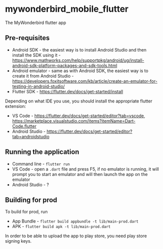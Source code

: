 # mywonderbird_mobile_flutter

The MyWonderbird flutter app

## Pre-requisites
- Android SDK - the easiest way is to install Android Studio and then install the SDK using it - https://www.mathworks.com/help/supportpkg/android/ug/install-android-sdk-platform-packages-and-sdk-tools.html
- Android emulator - same as with Android SDK, the easiest way is to create it from Android Studio - https://developers.foxitsoftware.com/kb/article/create-an-emulator-for-testing-in-android-studio/
- Flutter SDK - https://flutter.dev/docs/get-started/install

Depending on what IDE you use, you should install the appropriate flutter extension:
- VS Code - https://flutter.dev/docs/get-started/editor?tab=vscode, https://marketplace.visualstudio.com/items?itemName=Dart-Code.flutter
- Android Studio - https://flutter.dev/docs/get-started/editor?tab=androidstudio

## Running the application
- Command line - `flutter run`
- VS Code - open a `.dart` file and press F5, if no emulator is running, it will prompt you to start an emulator and will then launch the app on the emulator
- Android Studio - ?

## Building for prod
To build for prod, run
- App Bundle - `flutter build appbundle -t lib/main-prod.dart`
- APK - `flutter build apk -t lib/main-prod.dart`

In order to be able to upload the app to play store, you need play store signing keys.
